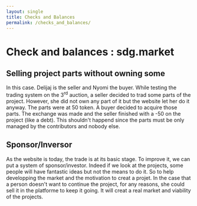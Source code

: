 ```yaml
---
layout: single
title: Checks and Balances
permalink: /checks_and_balances/
---
```


# Check and balances : sdg.market

## Selling project parts without owning some
In this case. Delijaj is the seller and Nyomi the buyer.
While testing the trading system on the 3<sup>rd</sup> auction, a seller decided to trad some parts of the project.
However, she did not own any part of it but the website let her do it anyway. The parts were at 50 token. A buyer
decided to acquire those parts. The exchange was made and the seller finished with a -50 on the project (like a debt).
This shouldn't happend since the parts must be only managed by the contributors and nobody else.

## Sponsor/Inversor
As the website is today, the trade is at its basic stage. To improve it, we can put a system of sponsor/investor.
Indeed if we look at the projects, some people will have fantastic ideas but not the means to do it. So to help developping
the market and the motivation to creat a projet. In the case that a person doesn't want to continue the project, for any reasons,
she could sell it in the platforme to keep it going.
It will creat a real market and viability of the projects.
